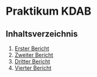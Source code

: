 # Praktikum KDAB

## Inhaltsverzeichnis
1. [Erster Bericht](1.md)
2. [Zweiter Bericht](2.md)
3. [Dritter Bericht](3.md)
4. [Vierter Bericht](4.md)

